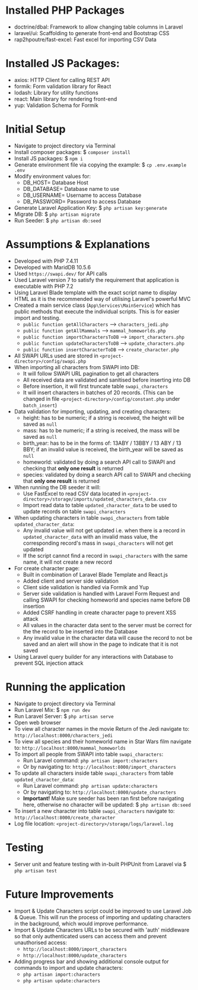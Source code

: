 # Installed PHP Packages
- doctrine/dbal: Framework to allow changing table columns in Laravel
- laravel/ui: Scaffolding to generate front-end and Bootstrap CSS
- rap2hpoutre/fast-excel: Fast excel for importing CSV Data

# Installed JS Packages:
- axios: HTTP Client for calling REST API
- formik: Form validation library for React
- lodash: Library for utility functions
- react: Main library for rendering front-end
- yup: Validation Schema for Formik

# Initial Setup
- Navigate to project directory via Terminal
- Install composer packages: $ `composer install`
- Install JS packages: $ `npm i`
- Generate environment file via copying the example: $ `cp .env.example .env`
- Modify environment values for:
    - DB_HOST= Database Host
    - DB_DATABASE= Database name to use
    - DB_USERNAME= Username to access Database
    - DB_PASSWORD= Password to access Database
- Generate Laravel Application Key: $ `php artisan key:generate`
- Migrate DB: $ `php artisan migrate`
- Run Seeder: $ `php artisan db:seed`

# Assumptions & Explanations
- Developed with PHP 7.4.11
- Developed with MaridDB 10.5.6
- Used `https://swapi.dev/` for API calls
- Used Laravel version 7 to satisfy the requirement that application is executable with PHP 7.2
- Using Laravel Blade template with the exact script name to display HTML as it is the recommended way of utilising Laravel's powerful MVC 
- Created a main service class (`App\Services\MainService`) which has public methods that execute the individual scripts. This is for easier import and testing.
    - `public function getAllCharacters` --> `characters_jedi.php`
    - `public function getAllMammals` --> `mammal_homeworlds.php`
    - `public function importCharactersToDB` --> `import_characters.php`
    - `public function updateCharactersToDB` --> `update_characters.php`
    - `public function insertCharacterToDB` --> `create_character.php`
- All SWAPI URLs used are stored in `<project-directory>/config/swapi.php` 
- When importing all characters from SWAPI into DB:
    - It will follow SWAPI URL pagination to get all characters
    - All received data are validated and sanitised before inserting into DB
    - Before insertion, it will first truncate table `swapi_characters`
    - It will insert characters in batches of 20 records. (This can be changed in file `<project-directory>/config/constant.php` under `batch_insert`)
- Data validation for importing, updating, and creating characters:
    - height: has to be numeric; if a string is received, the height will be saved as `null`
    - mass: has to be numeric; if a string is received, the mass will be saved as `null`
    - birth_year: has to be in the forms of: 13ABY / 13BBY / 13 ABY / 13 BBY; if an invalid value is received, the birth_year will be saved as `null`
    - homeworld: validated by doing a search API call to SWAPI and checking that **only one result** is returned 
    - species: validated by doing a search API call to SWAPI and checking that **only one result** is returned
- When running the DB seeder it will:
    - Use FastExcel to read CSV data located in `<project-directory>/storage/imports/updated_characters_data.csv`
    - Import read data to table `updated_character_data` to be used to update records on table `swapi_characters` 
- When updating characters in table `swapi_characters` from table `updated_character_data`:
    - Any invalid value will not get updated i.e. when there is a record in `updated_character_data` with an invalid mass value, the corresponding record's mass in `swapi_characters` will not get updated  
    - If the script cannot find a record in `swapi_characters` with the same name, it will not create a new record
- For create character page:
    - Built in combination of Laravel Blade Template and React.js
    - Added client and server side validation
    - Client side validation is handled via Formik and Yup
    - Server side validation is handled with Laravel Form Request and calling SWAPI for checking homeworld and species name before DB insertion
    - Added CSRF handling in create character page to prevent XSS attack
    - All values in the character data sent to the server must be correct for the the record to be inserted into the Database
    - Any invalid value in the character data will cause the record to not be saved and an alert will show in the page to indicate that it is not saved 
- Using Laravel query builder for any interactions with Database to prevent SQL injection attack 

# Running the application
- Navigate to project directory via Terminal
- Run Laravel Mix: $ `npm run dev`
- Run Laravel Server: $ `php artisan serve`
- Open web browser
- To view all character names in the movie Return of the Jedi navigate to: `http://localhost:8000/characters_jedi` 
- To view all species and their homeworld name in Star Wars film navigate to: `http://localhost:8000/mammal_homeworlds`
- To import all people from SWAPI into table `swapi_characters`:
    - Run Laravel command: `php artisan import:characters`
    - Or by navigating to: `http://localhost:8000/import_characters`
- To update all characters inside table `swapi_characters` from table `updated_character_data`:
    - Run Laravel command: `php artisan update:characters`
    - Or by navigating to: `http://localhost:8000/update_characters`
    - **Important!** Make sure seeder has been ran first before navigating here, otherwise no character will be updated: $ `php artisan db:seed`
- To insert a new character into table `swapi_characters` navigate to: `http://localhost:8000/create_character`
- Log file location: `<project-directory>/storage/logs/laravel.log`

# Testing
- Server unit and feature testing with in-built PHPUnit from Laravel via $ `php artisan test`

# Future Improvements 
- Import & Update Characters script could be improved to use Laravel Job & Queue. This will run the process of importing and updating characters in the background, which would improve performance.
- Import & Update Characters URLs to be secured with 'auth' middleware so that only authenticated users can access them and prevent unauthorised access:
    - `http://localhost:8000/import_characters`
    - `http://localhost:8000/update_characters`
- Adding progress bar and showing additional console output for commands to import and update characters:
     - `php artisan import:characters`
     - `php artisan update:characters`
